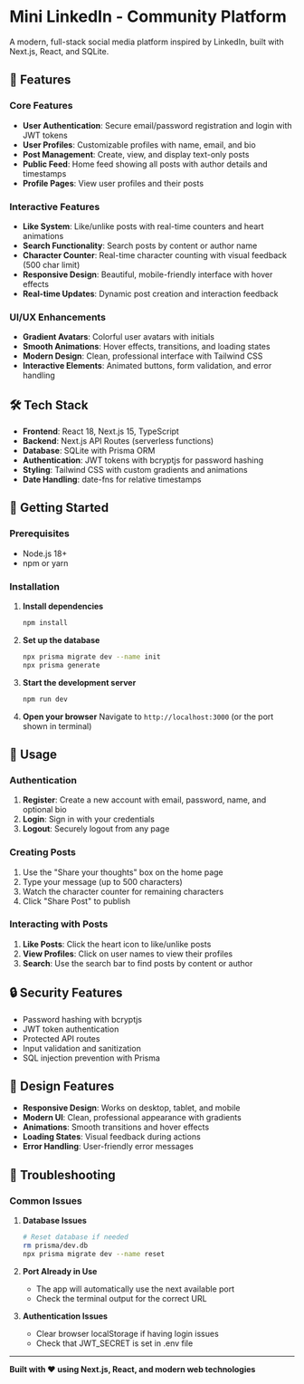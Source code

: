 # Mini LinkedIn - Community Platform

A modern, full-stack social media platform inspired by LinkedIn, built with Next.js, React, and SQLite.

## 🚀 Features

### Core Features
- **User Authentication**: Secure email/password registration and login with JWT tokens
- **User Profiles**: Customizable profiles with name, email, and bio
- **Post Management**: Create, view, and display text-only posts
- **Public Feed**: Home feed showing all posts with author details and timestamps
- **Profile Pages**: View user profiles and their posts

### Interactive Features
- **Like System**: Like/unlike posts with real-time counters and heart animations
- **Search Functionality**: Search posts by content or author name
- **Character Counter**: Real-time character counting with visual feedback (500 char limit)
- **Responsive Design**: Beautiful, mobile-friendly interface with hover effects
- **Real-time Updates**: Dynamic post creation and interaction feedback

### UI/UX Enhancements
- **Gradient Avatars**: Colorful user avatars with initials
- **Smooth Animations**: Hover effects, transitions, and loading states
- **Modern Design**: Clean, professional interface with Tailwind CSS
- **Interactive Elements**: Animated buttons, form validation, and error handling

## 🛠️ Tech Stack

- **Frontend**: React 18, Next.js 15, TypeScript
- **Backend**: Next.js API Routes (serverless functions)
- **Database**: SQLite with Prisma ORM
- **Authentication**: JWT tokens with bcryptjs for password hashing
- **Styling**: Tailwind CSS with custom gradients and animations
- **Date Handling**: date-fns for relative timestamps

## 🚀 Getting Started

### Prerequisites
- Node.js 18+ 
- npm or yarn

### Installation

1. **Install dependencies**
   ```bash
   npm install
   ```

2. **Set up the database**
   ```bash
   npx prisma migrate dev --name init
   npx prisma generate
   ```

3. **Start the development server**
   ```bash
   npm run dev
   ```

4. **Open your browser**
   Navigate to `http://localhost:3000` (or the port shown in terminal)

## 🎯 Usage

### Authentication
1. **Register**: Create a new account with email, password, name, and optional bio
2. **Login**: Sign in with your credentials
3. **Logout**: Securely logout from any page

### Creating Posts
1. Use the "Share your thoughts" box on the home page
2. Type your message (up to 500 characters)
3. Watch the character counter for remaining characters
4. Click "Share Post" to publish

### Interacting with Posts
1. **Like Posts**: Click the heart icon to like/unlike posts
2. **View Profiles**: Click on user names to view their profiles
3. **Search**: Use the search bar to find posts by content or author

## 🔒 Security Features

- Password hashing with bcryptjs
- JWT token authentication
- Protected API routes
- Input validation and sanitization
- SQL injection prevention with Prisma

## 🎨 Design Features

- **Responsive Design**: Works on desktop, tablet, and mobile
- **Modern UI**: Clean, professional appearance with gradients
- **Animations**: Smooth transitions and hover effects
- **Loading States**: Visual feedback during actions
- **Error Handling**: User-friendly error messages

## 🐛 Troubleshooting

### Common Issues

1. **Database Issues**
   ```bash
   # Reset database if needed
   rm prisma/dev.db
   npx prisma migrate dev --name reset
   ```

2. **Port Already in Use**
   - The app will automatically use the next available port
   - Check the terminal output for the correct URL

3. **Authentication Issues**
   - Clear browser localStorage if having login issues
   - Check that JWT_SECRET is set in .env file

---

**Built with ❤️ using Next.js, React, and modern web technologies**
